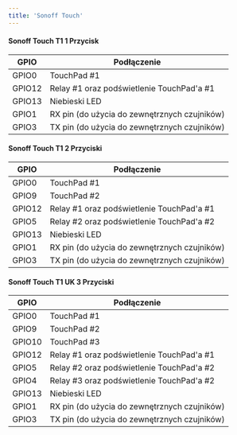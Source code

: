 ```yaml
---
title: 'Sonoff Touch'
---
```


#### Sonoff Touch T1 1 Przycisk

| GPIO | Podłączenie |
| - | - |
| GPIO0	| TouchPad #1 |
| GPIO12 | Relay #1 oraz podświetlenie TouchPad'a #1 |
| GPIO13 | Niebieski LED |
| GPIO1	| RX pin (do użycia do zewnętrznych czujników) |
| GPIO3	| TX pin (do użycia do zewnętrznych czujników) |

#### Sonoff Touch T1 2 Przyciski

| GPIO | Podłączenie |
| - | - |
| GPIO0	| TouchPad #1 |
| GPIO9	| TouchPad #2 |
| GPIO12 | Relay #1 oraz podświetlenie TouchPad'a #1 |
| GPIO5	| Relay #2 oraz podświetlenie TouchPad'a #2 |
| GPIO13 | Niebieski LED |
| GPIO1	| RX pin (do użycia do zewnętrznych czujników) |
| GPIO3	| TX pin (do użycia do zewnętrznych czujników) |

#### Sonoff Touch T1 UK 3 Przyciski

| GPIO | Podłączenie |
| - | - |
| GPIO0	| TouchPad #1 |
| GPIO9	| TouchPad #2 |
| GPIO10 | TouchPad #3 |
| GPIO12 | Relay #1 oraz podświetlenie TouchPad'a #1 |
| GPIO5	| Relay #2 oraz podświetlenie TouchPad'a #2 |
| GPIO4	| Relay #3 oraz podświetlenie TouchPad'a #2 |
| GPIO13 | Niebieski LED |
| GPIO1	| RX pin (do użycia do zewnętrznych czujników) |
| GPIO3	| TX pin (do użycia do zewnętrznych czujników) |